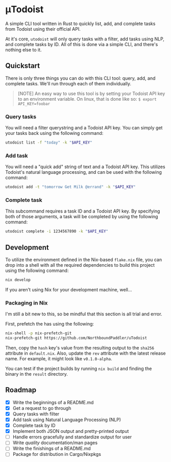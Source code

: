 # μTodoist

A simple CLI tool written in Rust to quickly list, add, and complete tasks from Todoist using their official API.

At it's core, `utodoist` will only query tasks with a filter, add tasks using NLP, and complete tasks by ID. All of this is done via a simple CLI, and there's nothing else to it.

## Quickstart

There is only three things you can do with this CLI tool: query, add, and complete tasks. We'll run through each of them individually.

> [NOTE]
> An easy way to use this tool is by setting your Todoist API key to an environment variable.
> On linux, that is done like so:
> `$ export API_KEY=foobar`

### Query tasks

You will need a filter querystring and a Todoist API key. You can simply get your tasks back using the following command:

```sh
utodoist list -f "today" -k "$API_KEY"
```

### Add task

You will need a "quick add" string of text and a Todoist API key. This utilizes Todoist's natural language processing, and can be used with the following command:

```sh
utodoist add -t "tomorrow Get Milk @errand" -k "$API_KEY"
```

### Complete task

This subcommand requires a task ID and a Todoist API key. By specifying both of those arguments, a task will be completed by using the following command:

```sh
utodoist complete -i 1234567890 -k "$API_KEY"
```

## Development

To utilize the environment defined in the Nix-based `flake.nix` file, you can drop into a shell with all the required dependencies to build this project using the following command:

```sh
nix develop 
```

If you aren't using Nix for your development machine, well...

### Packaging in Nix

I'm still a bit new to this, so be mindful that this section is all trial and error.

First, prefetch the has using the following:

```sh
nix-shell -p nix-prefetch-git
nix-prefetch-git https://github.com/NorthboundPaddler/uTodoist
```

Then, copy the `hash` key's value from the resulting output to the `sha256` attribute in `default.nix`. Also, update the `rev` attribute with the latest release name. For example, it might look like `v0.1.0-alpha`.

You can test if the project builds by running `nix build` and finding the binary in the `result` directory.

## Roadmap

- [x] Write the beginnings of a README.md
- [x] Get a request to go through
- [x] Query tasks with filter
- [x] Add task using Natural Language Processing (NLP)
- [x] Complete task by ID
- [x] Implement both JSON output and pretty-printed output
- [ ] Handle errors gracefully and standardize output for user
- [ ] Write *quality* documentation/man pages
- [ ] Write the finishings of a README.md
- [ ] Package for distribution in Cargo/Nixpkgs

